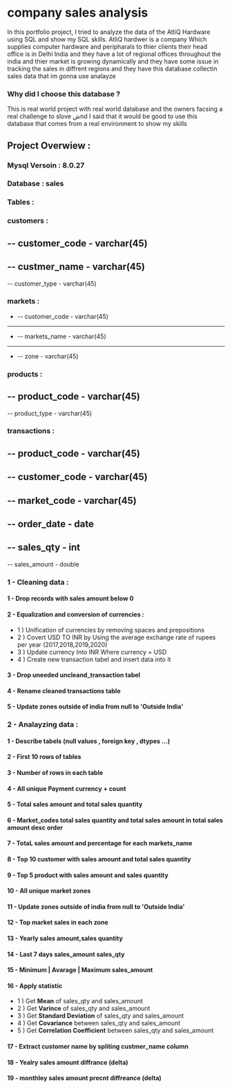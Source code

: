 # company sales analysis 
In this portfolio project, I tried to analyze the data of the AtliQ Hardware using SQL and show my SQL skills. 
AtliQ hardwer is a company Which supplies computer hardware and peripharals to thier clients
their head office is in Delhi India and they have a lot of regional offices throughout the india and thier market is growing dynamically and they have some issue in  tracking the sales in diffrent regions and they have this database collectin sales data that im gonna use analayze

### Why did I choose this database ? 

This is real world project with real world database and the owners facsing a real challenge to slove شnd I said that it would be good to use this database that comes from a real environment to show my skills

## Project Overwiew : 

### Mysql Versoin : 8.0.27

### Database : sales

### Tables :

### customers :

-- customer_code  -  varchar(45)
----------------------------------
-- custmer_name   -  varchar(45)
----------------------------------
-- customer_type  -  varchar(45)

### markets :

- -- customer_code  -  varchar(45)
----------------------------------
- -- markets_name   -  varchar(45)
- ----------------------------------
- -- zone           -  varchar(45)

### products :

-- product_code   -  varchar(45)
----------------------------------
-- product_type   -  varchar(45)


### transactions : 

-- product_code   -  varchar(45)
----------------------------------
-- customer_code  -  varchar(45)
----------------------------------
-- market_code    -  varchar(45)
----------------------------------
-- order_date     -  date
----------------------------------
-- sales_qty      -  int
----------------------------------
-- sales_amount   -  double



### 1 - Cleaning data :

#### 1 - Drop records with sales amount below 0

#### 2 - Equalization and conversion of currencies : 
-  1 ) Unification of currencies by removing spaces and prepositions
-  2 ) Covert USD TO INR by Using the average exchange rate of rupees per year (2017,2018,2019,2020)
-  3 ) Update currency Into INR Where currency = USD 
-  4 ) Create new transaction tabel and insert data into it     

#### 3 - Drop uneeded uncleand_transaction tabel

#### 4 - Rename cleaned transactions table

#### 5 - Update zones outside of india from null to 'Outside India'


### 2 - Analayzing data :


#### 1 -  Describe tabels (null values , foreign key , dtypes ...)


#### 2 -  First 10 rows of tables


#### 3 -  Number of rows in each table 


#### 4 -  All unique Payment currency + count 


#### 5 - Total sales amount and total sales quantity


#### 6 -  Market_codes total sales quantity and total sales amount in total sales amount desc order 


#### 7 -  TotaL sales amount and percentage for each markets_name


#### 8 -  Top 10 customer with sales amount and total sales quantity


#### 9 -  Top 5 product with sales amount and sales quantity


#### 10 -  All unique market zones 


#### 11 -  Update zones outside of india from null to 'Outside India'


#### 12 -  Top market sales in each zone 


#### 13 -  Yearly sales amount,sales quantity


#### 14 -  Last 7 days sales_amount sales_qty 


#### 15 -  Minimum | Avarage | Maximum  sales_amount 


#### 16 -  Apply statistic 
-  1 ) Get **Mean** of sales_qty and sales_amount 
-  2 ) Get **Varince** of sales_qty and sales_amount 
-  3 ) Get **Standard Deviation** of sales_qty and sales_amount
-  4 ) Get **Covariance** between sales_qty and sales_amount  
-  5 ) Get **Correlation Coefficient** between sales_qty and sales_amount


#### 17 -  Extract customer name by spliting custmer_name column 


#### 18 -  Yealry sales amount diffrance (delta)


#### 19 -  monthley sales amount precnt diffreance (delta)
